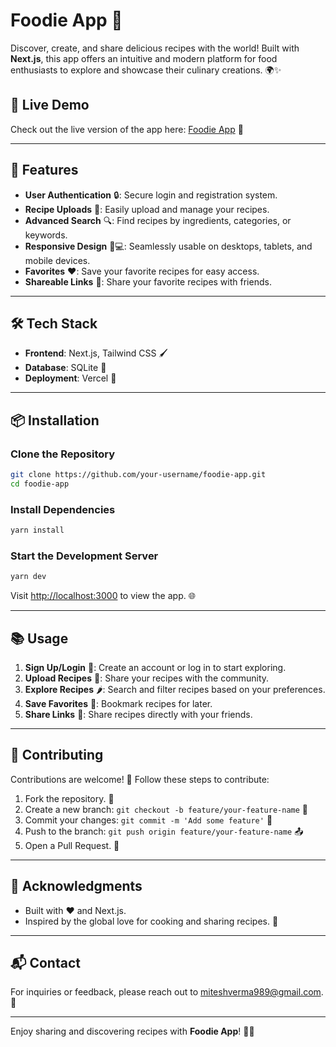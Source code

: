 # Foodie App 🍴

Discover, create, and share delicious recipes with the world! Built with **Next.js**, this app offers an intuitive and modern platform for food enthusiasts to explore and showcase their culinary creations. 🌍✨

## 🌟 Live Demo

Check out the live version of the app here: [Foodie App](https://foodie-app-three.vercel.app/) 🔗

---

## 🚀 Features

- **User Authentication** 🔒: Secure login and registration system.
- **Recipe Uploads** 📸: Easily upload and manage your recipes.
- **Advanced Search** 🔍: Find recipes by ingredients, categories, or keywords.
- **Responsive Design** 📱💻: Seamlessly usable on desktops, tablets, and mobile devices.
- **Favorites** ❤️: Save your favorite recipes for easy access.
- **Shareable Links** 🔗: Share your favorite recipes with friends.

---

## 🛠️ Tech Stack

- **Frontend**: Next.js, Tailwind CSS 🖌️
- **Database**: SQLite 📂
- **Deployment**: Vercel 🚀

---

## 📦 Installation

### Clone the Repository
```bash
git clone https://github.com/your-username/foodie-app.git
cd foodie-app
```

### Install Dependencies
```bash
yarn install
```

### Start the Development Server
```bash
yarn dev
```

Visit [http://localhost:3000](http://localhost:3000) to view the app. 🌐

---

## 📚 Usage

1. **Sign Up/Login** 🔑: Create an account or log in to start exploring.
2. **Upload Recipes** 📝: Share your recipes with the community.
3. **Explore Recipes** 🌶️: Search and filter recipes based on your preferences.
4. **Save Favorites** 💖: Bookmark recipes for later.
5. **Share Links** 🤝: Share recipes directly with your friends.

---

## 🤝 Contributing

Contributions are welcome! 🎉 Follow these steps to contribute:

1. Fork the repository. 🍴
2. Create a new branch: `git checkout -b feature/your-feature-name` 🌱
3. Commit your changes: `git commit -m 'Add some feature'` 📝
4. Push to the branch: `git push origin feature/your-feature-name` 📤
5. Open a Pull Request. 🔄

---

## 🌟 Acknowledgments

- Built with ❤️ and Next.js.
- Inspired by the global love for cooking and sharing recipes. 🥘

---

## 📬 Contact

For inquiries or feedback, please reach out to [miteshverma989@gmail.com](mailto:mitehverma989@gmail.com). 📧

---

Enjoy sharing and discovering recipes with **Foodie App**! 🍳✨

